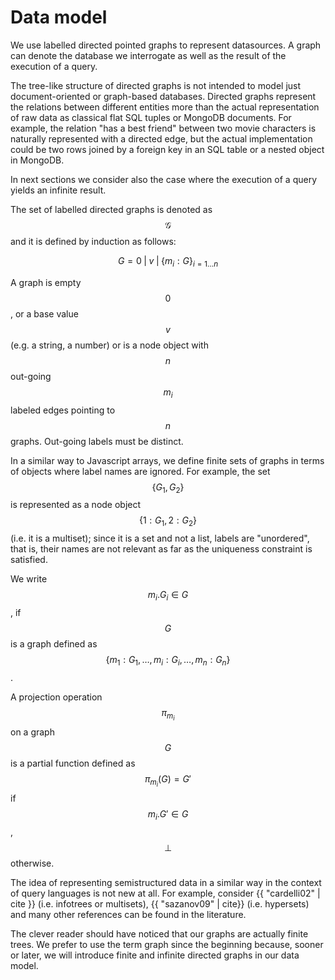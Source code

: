 # Data model

We use labelled directed pointed graphs to represent datasources.
A graph can denote the database we interrogate as well as the result of the execution of a query.

The tree-like structure of directed graphs is not intended to model just document-oriented or graph-based databases. Directed graphs represent the relations between different entities more than the actual representation of raw data as classical flat SQL tuples or MongoDB documents. For example, the relation "has a best friend" between two movie characters is naturally represented with a directed edge, but the actual implementation could be two rows joined by a foreign key in an SQL table or a nested object in MongoDB.

In next sections we consider also the case where the execution of a query yields an infinite result.

The set of labelled directed graphs is denoted as $$\mathcal{G}$$ and it is defined by induction as follows:

$$ G = 0 \;|\; v \;|\; \{ m_i:G \}_{i=1 \ldots n} $$

A graph is empty $$0$$, or a base value $$v$$ (e.g. a string, a number) or is a node object with $$n$$ out-going $$m_i$$ labeled edges pointing to $$n$$ graphs. Out-going labels must be distinct.

In a similar way to Javascript arrays, we define finite sets of graphs in terms of objects where label names are ignored. For example, the set $$\{G_1, G_2\}$$ is represented as a node object $$\{1:G_1, 2:G_2\}$$ (i.e. it is a multiset); since it is a set and not a list, labels are "unordered", that is, their names are not relevant as far as the uniqueness constraint is satisfied.

We write $$m_i.G_i \in G$$, if $$G$$ is a graph defined as $$\{ m_1:G_1, \ldots , m_i:G_i, \ldots , m_n:G_n \}$$.

A projection operation $$\pi_{m_i}$$ on a graph $$G$$ is a partial function defined as $$\pi_{m_i}(G)=G'$$ if $$m_i.G' \in G$$, $$\bot$$ otherwise.

The idea of representing semistructured data in a similar way in the context of query languages is not new at all. For example, consider {{ "cardelli02" | cite }} (i.e. infotrees or multisets), {{ "sazanov09" | cite}} (i.e. hypersets) and many other references can be found in the literature.

The clever reader should have noticed that our graphs are actually finite trees. We prefer to use the term graph since the beginning because, sooner or later, we will introduce finite and infinite directed graphs in our data model.
